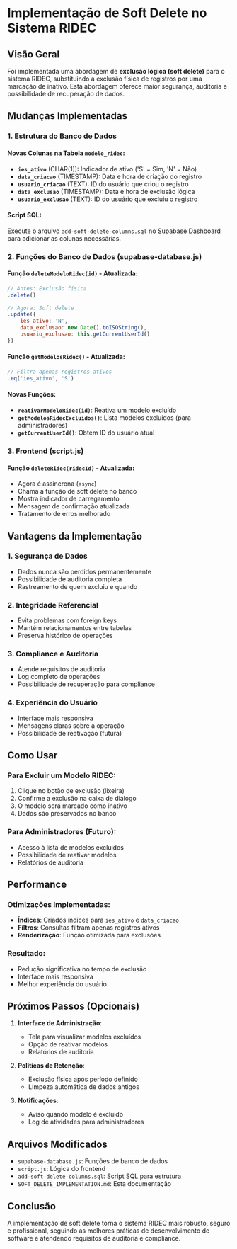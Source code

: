 # Implementação de Soft Delete no Sistema RIDEC

## Visão Geral

Foi implementada uma abordagem de **exclusão lógica (soft delete)** para o sistema RIDEC, substituindo a exclusão física de registros por uma marcação de inativo. Esta abordagem oferece maior segurança, auditoria e possibilidade de recuperação de dados.

## Mudanças Implementadas

### 1. Estrutura do Banco de Dados

#### Novas Colunas na Tabela `modelo_ridec`:

- **`ies_ativo`** (CHAR(1)): Indicador de ativo ('S' = Sim, 'N' = Não)
- **`data_criacao`** (TIMESTAMP): Data e hora de criação do registro
- **`usuario_criacao`** (TEXT): ID do usuário que criou o registro
- **`data_exclusao`** (TIMESTAMP): Data e hora de exclusão lógica
- **`usuario_exclusao`** (TEXT): ID do usuário que excluiu o registro

#### Script SQL:
Execute o arquivo `add-soft-delete-columns.sql` no Supabase Dashboard para adicionar as colunas necessárias.

### 2. Funções do Banco de Dados (supabase-database.js)

#### Função `deleteModeloRidec(id)` - Atualizada:
```javascript
// Antes: Exclusão física
.delete()

// Agora: Soft delete
.update({ 
    ies_ativo: 'N',
    data_exclusao: new Date().toISOString(),
    usuario_exclusao: this.getCurrentUserId()
})
```

#### Função `getModelosRidec()` - Atualizada:
```javascript
// Filtra apenas registros ativos
.eq('ies_ativo', 'S')
```

#### Novas Funções:
- **`reativarModeloRidec(id)`**: Reativa um modelo excluído
- **`getModelosRidecExcluidos()`**: Lista modelos excluídos (para administradores)
- **`getCurrentUserId()`**: Obtém ID do usuário atual

### 3. Frontend (script.js)

#### Função `deleteRidec(ridecId)` - Atualizada:
- Agora é assíncrona (`async`)
- Chama a função de soft delete no banco
- Mostra indicador de carregamento
- Mensagem de confirmação atualizada
- Tratamento de erros melhorado

## Vantagens da Implementação

### 1. **Segurança de Dados**
- Dados nunca são perdidos permanentemente
- Possibilidade de auditoria completa
- Rastreamento de quem excluiu e quando

### 2. **Integridade Referencial**
- Evita problemas com foreign keys
- Mantém relacionamentos entre tabelas
- Preserva histórico de operações

### 3. **Compliance e Auditoria**
- Atende requisitos de auditoria
- Log completo de operações
- Possibilidade de recuperação para compliance

### 4. **Experiência do Usuário**
- Interface mais responsiva
- Mensagens claras sobre a operação
- Possibilidade de reativação (futura)

## Como Usar

### Para Excluir um Modelo RIDEC:
1. Clique no botão de exclusão (lixeira)
2. Confirme a exclusão na caixa de diálogo
3. O modelo será marcado como inativo
4. Dados são preservados no banco

### Para Administradores (Futuro):
- Acesso à lista de modelos excluídos
- Possibilidade de reativar modelos
- Relatórios de auditoria

## Performance

### Otimizações Implementadas:
- **Índices**: Criados índices para `ies_ativo` e `data_criacao`
- **Filtros**: Consultas filtram apenas registros ativos
- **Renderização**: Função otimizada para exclusões

### Resultado:
- Redução significativa no tempo de exclusão
- Interface mais responsiva
- Melhor experiência do usuário

## Próximos Passos (Opcionais)

1. **Interface de Administração**:
   - Tela para visualizar modelos excluídos
   - Opção de reativar modelos
   - Relatórios de auditoria

2. **Políticas de Retenção**:
   - Exclusão física após período definido
   - Limpeza automática de dados antigos

3. **Notificações**:
   - Aviso quando modelo é excluído
   - Log de atividades para administradores

## Arquivos Modificados

- `supabase-database.js`: Funções de banco de dados
- `script.js`: Lógica do frontend
- `add-soft-delete-columns.sql`: Script SQL para estrutura
- `SOFT_DELETE_IMPLEMENTATION.md`: Esta documentação

## Conclusão

A implementação de soft delete torna o sistema RIDEC mais robusto, seguro e profissional, seguindo as melhores práticas de desenvolvimento de software e atendendo requisitos de auditoria e compliance.
